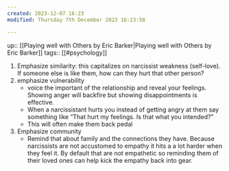 ```yaml
---
created: 2023-12-07 16:23
modified: Thursday 7th December 2023 16:23:58

---
```

up::  [[Playing well with Others by Eric Barker|Playing well with Others by Eric Barker]]
tags:: [[#psychology]]

1. Emphasize similarity: this capitalizes on narcissist weakness (self-love). If someone else is like them, how can they hurt that other person?
2. emphasize vulnerability
	- voice the important of the relationship and reveal your feelings. Showing anger will backfire but showing disappointments is effective.
	- When a narcissistant hurts you instead of getting angry at them say something like “That hurt my feelings. Is that what you intended?”
	- This will often make them back pedal
3. Emphasize community
	- Remind that about family and the connections they have. Because narcissists are not accustomed to empathy it hits a a lot harder when they feel it. By default that are not empathetic so reminding them of their loved ones can help kick the empathy back into gear.
